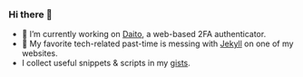 ### Hi there 👋

- 🔭 I’m currently working on [Daito](https://www.daito.io/), a web-based 2FA authenticator.
- 🌱 My favorite tech-related past-time is messing with [Jekyll](https://jekyllrb.com/) on one of my websites.
- I collect useful snippets & scripts in my [gists](https://gist.github.com/jansroka/public).
